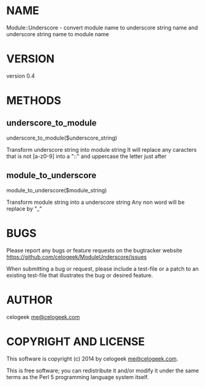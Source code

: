 # NAME

Module::Underscore - convert module name to underscore string name and underscore string name to module name

# VERSION

version 0.4

# METHODS

## underscore\_to\_module

underscore\_to\_module($underscore\_string)

Transform underscore string into module string
It will replace any caracters that is not \[a-z0-9\] into a "::" and uppercase the letter just after

## module\_to\_underscore

module\_to\_underscore($module\_string)

Transform module string into a underscore string
Any non word will be replace by "\_"

# BUGS

Please report any bugs or feature requests on the bugtracker website
https://github.com/celogeek/ModuleUnderscore/issues

When submitting a bug or request, please include a test-file or a
patch to an existing test-file that illustrates the bug or desired
feature.

# AUTHOR

celogeek <me@celogeek.com>

# COPYRIGHT AND LICENSE

This software is copyright (c) 2014 by celogeek <me@celogeek.com>.

This is free software; you can redistribute it and/or modify it under
the same terms as the Perl 5 programming language system itself.
